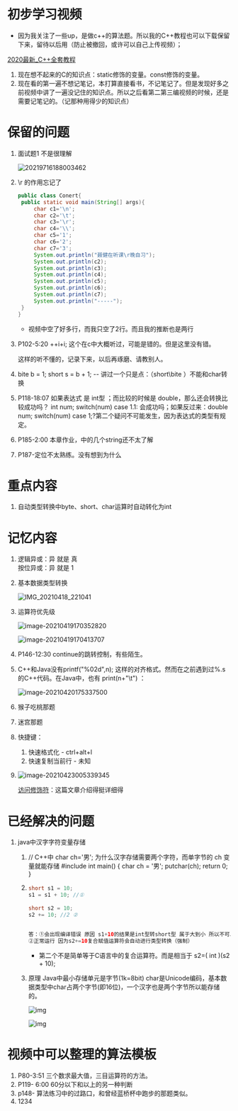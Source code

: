 # 初步学习视频

- 因为我关注了一些up，是做c++的算法题。所以我的C++教程也可以下载保留下来，留待以后用（防止被撤回，或许可以自己上传视频）；

[2020最新_C++全套教程](https://www.bilibili.com/video/BV12a4y1W7iW?p=8&spm_id_from=pageDriver)

1. 现在想不起来的C的知识点：static修饰的变量。const修饰的变量。
2. 现在看的第一遍不想记笔记，本打算直接看书，不记笔记了。但是发现好多之前视频中讲了一遍没记住的知识点。所以之后看第二第三编视频的时候，还是需要记笔记的。（记那种用得少的知识点）

# 保留的问题

1. 面试题1 不是很理解

   ![20219716188003462](粗略学习笔记.assets/20219716188003462.png)

2. \r 的作用忘记了

   ```java
   public class Conert{
   	public static void main(String[] args){
   		char c1='\n';
   		char c2='\t';
   		char c3='\r';
   		char c4='\\';
   		char c5='1';
   		char c6='2';
   		char c7='3';
   		System.out.println("聂健在听课\r晚自习");
   		System.out.println(c2);
   		System.out.println(c3);
   		System.out.println(c4);
   		System.out.println(c5);
   		System.out.println(c6);
   		System.out.println(c7);
   		System.out.println("-----");
   	}
   }
   ```

   - 视频中空了好多行，而我只空了2行。而且我的推断也是两行
   
3. P102-5:20 ++i+i;  这个在c中大概听过，可能是错的。但是这里没有错。

   这样的听不懂的，记录下来，以后再琢磨、请教别人。

4. bite b = 1;  short s = b + 1; --  讲过一个只是点：（short\bite ）不能和char转换

5. P118-18:07   如果表达式 是 int型  ；而比较的时候是 double，那么还会转换比较成功吗？ int num;    switch(num)      case 1.1:   会成功吗；如果反过来：double num;   switch(num)  case 1;?第二个疑问不可能发生，因为表达式的类型有规定。

6. P185-2:00 本章作业，中的几个string还不太了解

7. P187-定位不太熟练。没有想到为什么

# 重点内容

1. 自动类型转换中byte、short、char运算时自动转化为int

# 记忆内容

1. 逻辑异或：异 就是  真  
   按位异或：异 就是 1    

2. 基本数据类型转换

   ![IMG_20210418_221041](粗略学习笔记.assets/IMG_20210418_221041.jpg)

3. 运算符优先级

   ![image-20210419170352820](粗略学习笔记.assets/image-20210419170352820.png)

   ![image-20210419170413707](粗略学习笔记.assets/image-20210419170413707.png)

4. P146-12:30 continue的跳转控制，有些陌生。

5. C++和Java没有printf("%02d",n); 这样的对齐格式。然而在之前遇到过%.s的C++代码。在Java中，也有 print(n+"\t") ：

   ![image-20210420175337500](粗略学习笔记.assets/image-20210420175337500.png)
   
6. 猴子吃桃那题

7. 迷宫那题

8. 快捷键：

   1. 快速格式化 - ctrl+alt+l
   2. 快速复制当前行 - 未知
   
9. ![image-20210423005339345](粗略学习笔记.assets/image-20210423005339345.png)

   [访问修饰符](https://blog.csdn.net/qq_41998938/article/details/88979734)：这篇文章介绍得挺详细得

# 已经解决的问题

1. java中汉字字符变量存储

   1. //  C++中  char ch='男'; 为什么汉字存储需要两个字符，而单字节的 ch 变量就能存储
      #include<cstdio>
      int main() {
      	char ch = '男';
      	putchar(ch);
      	return 0;
      }

   2. ```java
      short s1 = 10;
      s1 = s1 + 10; //①
       
      short s2 = 10;
      s2 += 10; //2 ②
       
       
      答：①会出现编译错误 原因 s1+10的结果是int型转short型 属于大到小 所以不可以 解决：加强制类型转换(小数时会有数据丢失)
      ②正常运行 因为s2+=10复合赋值运算符会自动进行类型转换（强制）
      ```

      - 第二个不是简单等于C语言中的复合运算符。而是相当于 s2=( int )(s2 + 10); 

   3. 原理 Java中最小存储单元是字节(1k=8bit) char是Unicode编码，基本数据类型中char占两个字节(即16位)，一个汉字也是两个字节所以能存储的。

      ![img](粗略学习笔记.assets/20200720130013767.png)

      ![img](粗略学习笔记.assets/20200720130045886.png)

# 视频中可以整理的算法模板

1. P80-3:51   三个数求最大值，三目运算符的方法。
2. P119- 6:00 60分以下和以上的另一种判断
3. p148- 算法练习中的过路口，和曾经蓝桥杯中跑步的那题类似。
4. 1234
